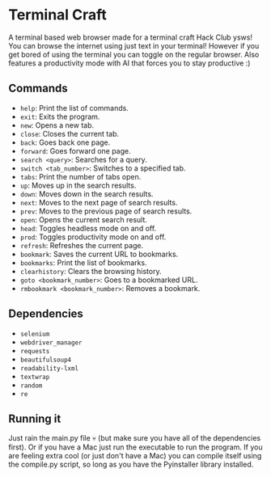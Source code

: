 # Terminal Craft

A terminal based web browser made for a terminal craft Hack Club ysws! You can browse the internet using just text in your terminal! However if you get bored of using the terminal you can toggle on the regular browser. Also features a productivity mode with AI that forces you to stay productive :)

## Commands

- `help`: Print the list of commands.
- `exit`: Exits the program.
- `new`: Opens a new tab.
- `close`: Closes the current tab.
- `back`: Goes back one page.
- `forward`: Goes forward one page.
- `search <query>`: Searches for a query.
- `switch <tab_number>`: Switches to a specified tab.
- `tabs`: Print the number of tabs open.
- `up`: Moves up in the search results.
- `down`: Moves down in the search results.
- `next`: Moves to the next page of search results.
- `prev`: Moves to the previous page of search results.
- `open`: Opens the current search result.
- `head`: Toggles headless mode on and off.
- `prod`: Toggles productivity mode on and off.
- `refresh`: Refreshes the current page.
- `bookmark`: Saves the current URL to bookmarks.
- `bookmarks`: Print the list of bookmarks.
- `clearhistory`: Clears the browsing history.
- `goto <bookmark_number>`: Goes to a bookmarked URL.
- `rmbookmark <bookmark_number>`: Removes a bookmark.

## Dependencies

- `selenium`
- `webdriver_manager`
- `requests`
- `beautifulsoup4`
- `readability-lxml`
- `textwrap`
- `random`
- `re`

## Running it

Just rain the main.py file 💀 (but make sure you have all of the dependencies first). Or if you have a Mac just run the executable to run the program. If you are feeling extra cool (or just don't have a Mac) you can compile itself using the compile.py script, so long as you have the Pyinstaller library installed.